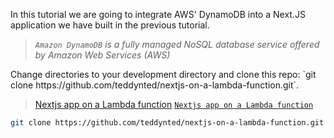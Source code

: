 In this tutorial we are going to integrate AWS' DynamoDB into a Next.JS application we have built in the previous tutorial.
> _`Amazon DynamoDB` is a fully managed NoSQL database service offered by Amazon Web Services (AWS)_

<p class="markdown-paragraph">Change directories to your development directory and clone this repo: `git clone https://github.com/teddynted/nextjs-on-a-lambda-function.git`.</p>

> <a class="markdown-link" href="/blog/running-nextjs-app-on-a-lambda-function">Nextjs app on a Lambda function</a>
> [`Nextjs app on a Lambda function`](https://teddykekana.com/blog/running-nextjs-app-on-a-lambda-function)

```bash
git clone https://github.com/teddynted/nextjs-on-a-lambda-function.git
```
